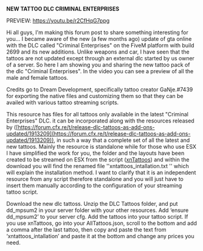 **NEW TATTOO DLC CRIMINAL ENTERPRISES**

PREVIEW: https://youtu.be/r2CfHqG7ppg

Hi all guys, I'm making this forum post to share something interesting for you...
I became aware of the new (a few months ago) update of gta online with the DLC called "Criminal Enterprises" on the FiveM platform with build 2699 and its new additions.
Unlike weapons and car, I have seen that the tattoos are not updated except through an external dlc started by us owner of a server.
So here I am showing you and sharing the new tattoo pack of the dlc "Criminal Enterprises".
In the video you can see a preview of all the male and female tattoos.

Credits go to Dream Development, specifically tattoo creator GaNje.#7439 for exporting the native files and customizing them so that they can be availed with various tattoo streaming scripts.

This resource has files for all tattoos only available in the latest "Criminal Enterprises" DLC.
it can be incorporated along with the resources released by ([https://forum.cfx.re/t/release-dlc-tattoos-as-add-ons-updated/1913209](https://forum.cfx.re/t/release-dlc-tattoos-as-add-ons-updated/1913209)), in such a way that a complete set of all the latest and new tattoos.
Mainly the resource is standalone while for those who use ESX I have simplified the work for you, the folder and the layouts have been created to be streamed on ESX from the script ([xnTattoos](https://forum.cfx.re/t/release-xntattoos-esx/1043132)) and within the download you will find the renamed file ''xntattoos_intallation.txt '' which will explain the installation method.
I want to clarify that it is an independent resource from any script therefore standalone and you will just have to insert them manually according to the configuration of your streaming tattoo script.

Download the new dlc tattoss.
Unzip the DLC Tattoos folder, and put dd_mpsum2 in your server folder with your other resources.
Add ‘ensure dd_mpsum2’ to your server cfg.
Add the tattoos into your tattoo script. If you use xnTattoos, go into your AllTattoos.json, scroll to the bottom and add a comma after the last tattoo, then copy and paste the text from ‘xntattoos_intallation’ and paste it at the bottom and change any prices you need.
